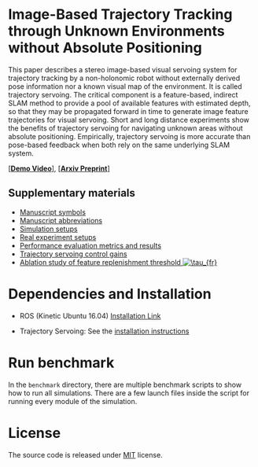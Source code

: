 # Image-Based Trajectory Tracking through Unknown Environments without Absolute Positioning
This paper describes a stereo image-based visual servoing system for trajectory tracking by a non-holonomic robot without externally derived pose information nor a known visual map of the environment. It is called trajectory servoing. The critical component is a feature-based, indirect SLAM method to provide a pool of available features with estimated depth, so that they may be propagated forward in time to generate image feature trajectories for visual servoing. Short and long distance experiments show the benefits of trajectory servoing for navigating unknown areas without absolute positioning. Empirically, trajectory servoing is more accurate than pose-based feedback when both rely on the same underlying SLAM system.

[[**Demo Video**]](https://youtu.be/hOzgUqUTOxY), [[**Arxiv Preprint**]]()

<!-- <img src="https://github.com/ivaROS/PotentialGap/blob/main/assets/coverImg.png" width = 55% height = 55%/> -->

## Supplementary materials

- [Manuscript symbols](https://github.com/ivaROS/TrajectoryServoing/blob/main/SuppMat/symbols.md)
- [Manuscript abbreviations](https://github.com/ivaROS/TrajectoryServoing/blob/main/SuppMat/abbreviations.md)
- [Simulation setups](https://github.com/ivaROS/TrajectoryServoing/blob/main/SuppMat/simulation_setups.md)
- [Real experiment setups](https://github.com/ivaROS/TrajectoryServoing/blob/main/SuppMat/real_experiment_setups.md)
- [Performance evaluation metrics and results](https://github.com/ivaROS/TrajectoryServoing/blob/main/SuppMat/EvaluationMetrics.pdf)
- [Trajectory servoing control gains](https://github.com/ivaROS/TrajectoryServoing/blob/main/SuppMat/TSControlGain.pdf)
- [Ablation study of feature replenishment threshold ![\tau_{fr}](https://latex.codecogs.com/svg.latex?\tau_{fr})](https://github.com/ivaROS/TrajectoryServoing/blob/main/SuppMat/ReplenishmentThresh.pdf)
<!-- - [Links to main implementation code files](https://github.com/ivaROS/TrajectoryServoing/blob/main/SuppMat/links_to_algorithm_sections.md) -->

# Dependencies and Installation

- ROS (Kinetic Ubuntu 16.04) [Installation Link](http://wiki.ros.org/kinetic/Installation/Ubuntu)

- Trajectory Servoing: See the [installation instructions](https://github.com/ivaROS/TrajectoryServoing/blob/main/installation_guide.md)

# Run benchmark

In the `benchmark` directory, there are multiple benchmark scripts to show how to run all simulations. There are a few launch files inside the script for running every module of the simulation.

<!-- # BibTex Citation
```
@ARTICLE{9513583,
      author={Xu, Ruoyang and Feng, Shiyu and Vela, Patricio},
      journal={IEEE Robotics and Automation Letters},
      title={Potential Gap: A Gap-Informed Reactive Policy for Safe Hierarchical Navigation},
      year={2021},
      volume={},
      number={},
      pages={1-1},
      doi={10.1109/LRA.2021.3104623}
}
```

```
R. Xu, S. Feng and P. Vela, "Potential Gap: A Gap-Informed Reactive Policy for Safe Hierarchical Navigation," in IEEE Robotics and Automation Letters, doi: 10.1109/LRA.2021.3104623.
``` -->

# License
The source code is released under [MIT](https://opensource.org/licenses/MIT) license. 
